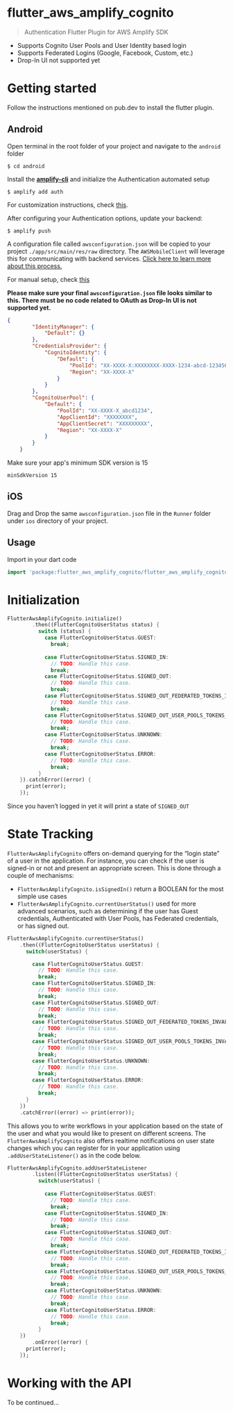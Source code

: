 <!-- docs/authentication.md -->

# flutter_aws_amplify_cognito

> Authentication Flutter Plugin for AWS Amplify SDK

- Supports Cognito User Pools and User Identity based login
- Supports Federated Logins (Google, Facebook, Custom, etc.)
- Drop-In UI not supported yet

# Getting started

Follow the instructions mentioned on pub.dev to install the flutter plugin.

## Android

Open terminal in the root folder of your project and navigate to the `android` folder
```shell script
$ cd android
```
Install the **[amplify-cli](https://aws-amplify.github.io/docs/sdk/android/authentication#automated-setup)** and initialize the Authentication automated setup
 ```shell script
$ amplify add auth
```
For customization instructions, check [this](https://aws-amplify.github.io/docs/sdk/android/authentication#automated-setup).

After configuring your Authentication options, update your backend:

```shell script
$ amplify push
```
A configuration file called `awsconfiguration.json` will be copied to your project `./app/src/main/res/raw` directory. The `AWSMobileClient` will leverage this for communicating with backend services. [Click here to learn more about this process.](https://aws-amplify.github.io/docs/sdk/android/start#step-3-how-it-works)

For manual setup, check [this](https://aws-amplify.github.io/docs/sdk/android/authentication#manual-setup)

**Please make sure your final `awsconfiguration.json` file looks similar to this. There must be no code related to OAuth as Drop-In UI is not supported yet.**
```json
{
        "IdentityManager": {
            "Default": {}
        },
        "CredentialsProvider": {
            "CognitoIdentity": {
                "Default": {
                    "PoolId": "XX-XXXX-X:XXXXXXXX-XXXX-1234-abcd-1234567890ab",
                    "Region": "XX-XXXX-X"
                }
            }
        },
        "CognitoUserPool": {
            "Default": {
                "PoolId": "XX-XXXX-X_abcd1234",
                "AppClientId": "XXXXXXXX",
                "AppClientSecret": "XXXXXXXXX",
                "Region": "XX-XXXX-X"
            }
        }
    }
```
Make sure your app's minimum SDK version is 15
```
minSdkVersion 15
```

## iOS

Drag and Drop the same `awsconfiguration.json` file in the `Runner` folder under `ios` directory of your project.

## Usage

Import in your dart code
```dart
import 'package:flutter_aws_amplify_cognito/flutter_aws_amplify_cognito.dart'
```

# Initialization
```dart
FlutterAwsAmplifyCognito.initialize()
        .then((FlutterCognitoUserStatus status) {
          switch (status) {
            case FlutterCognitoUserStatus.GUEST:
              break;
              
            case FlutterCognitoUserStatus.SIGNED_IN:
              // TODO: Handle this case.
              break;
            case FlutterCognitoUserStatus.SIGNED_OUT:
              // TODO: Handle this case.
              break;
            case FlutterCognitoUserStatus.SIGNED_OUT_FEDERATED_TOKENS_INVALID:
              // TODO: Handle this case.
              break;
            case FlutterCognitoUserStatus.SIGNED_OUT_USER_POOLS_TOKENS_INVALID:
              // TODO: Handle this case.
              break;
            case FlutterCognitoUserStatus.UNKNOWN:
              // TODO: Handle this case.
              break;
            case FlutterCognitoUserStatus.ERROR:
              // TODO: Handle this case.
              break;
          }
    }).catchError((error) {
      print(error);
    });
```
Since you haven’t logged in yet it will print a state of `SIGNED_OUT`

# State Tracking
`FlutterAwsAmplifyCognito` offers on-demand querying for the “login state” of a user in the application. For instance, you can check if the user is signed-in or not and present an appropriate screen. This is done through a couple of mechanisms:
- `FlutterAwsAmplifyCognito.isSignedIn()` return a BOOLEAN for the most simple use cases
- `FlutterAwsAmplifyCognito.currentUserStatus()` used for more advanced scenarios, such as determining if the user has Guest credentials, Authenticated with User Pools, has Federated credentials, or has signed out.

```dart
FlutterAwsAmplifyCognito.currentUserStatus()
    .then((FlutterCognitoUserStatus userStatus) {
      switch(userStatus) {

        case FlutterCognitoUserStatus.GUEST:
          // TODO: Handle this case.
          break;
        case FlutterCognitoUserStatus.SIGNED_IN:
          // TODO: Handle this case.
          break;
        case FlutterCognitoUserStatus.SIGNED_OUT:
          // TODO: Handle this case.
          break;
        case FlutterCognitoUserStatus.SIGNED_OUT_FEDERATED_TOKENS_INVALID:
          // TODO: Handle this case.
          break;
        case FlutterCognitoUserStatus.SIGNED_OUT_USER_POOLS_TOKENS_INVALID:
          // TODO: Handle this case.
          break;
        case FlutterCognitoUserStatus.UNKNOWN:
          // TODO: Handle this case.
          break;
        case FlutterCognitoUserStatus.ERROR:
          // TODO: Handle this case.
          break;
      }
    })
    .catchError((error) => print(error));
```
This allows you to write workflows in your application based on the state of the user and what you would like to present on different screens. The `FlutterAwsAmplifyCognito` also offers realtime notifications on user state changes which you can register for in your application using `.addUserStateListener()` as in the code below.

```dart
FlutterAwsAmplifyCognito.addUserStateListener
        .listen((FlutterCognitoUserStatus userStatus) {
          switch(userStatus) {
            
            case FlutterCognitoUserStatus.GUEST:
              // TODO: Handle this case.
              break;
            case FlutterCognitoUserStatus.SIGNED_IN:
              // TODO: Handle this case.
              break;
            case FlutterCognitoUserStatus.SIGNED_OUT:
              // TODO: Handle this case.
              break;
            case FlutterCognitoUserStatus.SIGNED_OUT_FEDERATED_TOKENS_INVALID:
              // TODO: Handle this case.
              break;
            case FlutterCognitoUserStatus.SIGNED_OUT_USER_POOLS_TOKENS_INVALID:
              // TODO: Handle this case.
              break;
            case FlutterCognitoUserStatus.UNKNOWN:
              // TODO: Handle this case.
              break;
            case FlutterCognitoUserStatus.ERROR:
              // TODO: Handle this case.
              break;
          }
    })
        .onError((error) {
      print(error);
    });
```

# Working with the API

To be continued...
